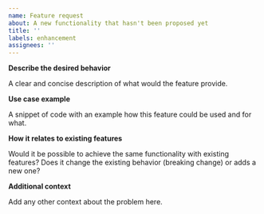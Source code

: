 ```yaml
---
name: Feature request
about: A new functionality that hasn't been proposed yet
title: ''
labels: enhancement
assignees: ''
---
```


**Describe the desired behavior**

A clear and concise description of what would the feature provide.

**Use case example**

A snippet of code with an example how this feature could be used and for what.

**How it relates to existing features**

Would it be possible to achieve the same functionality with existing features? Does it change the existing behavior (breaking change) or adds a new one?

**Additional context**

Add any other context about the problem here.
